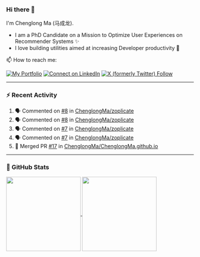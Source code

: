 ### Hi there 👋

I'm Chenglong Ma (马成龙). 

* I am a PhD Candidate on a Mission to Optimize User Experiences on Recommender Systems ✨
* I love building utilities aimed at increasing Developer productivity 💪 

📫 How to reach me:

[![My Portfolio](https://img.shields.io/badge/Visit_me_at-https://chenglongma.com-blue)](https://chenglongma.com)
[![Connect on LinkedIn](https://img.shields.io/badge/--linkedin?label=LinkedIn&logo=LinkedIn&style=social)](https://www.linkedin.com/in/machenglong/)
[![X (formerly Twitter) Follow](https://img.shields.io/twitter/follow/ChenglongM)](https://twitter.com/ChenglongM)

---

### :zap: Recent Activity

<!--START_SECTION:activity-->
1. 🗣 Commented on [#8](https://github.com/ChenglongMa/zoplicate/issues/8#issuecomment-1869020400) in [ChenglongMa/zoplicate](https://github.com/ChenglongMa/zoplicate)
2. 🗣 Commented on [#8](https://github.com/ChenglongMa/zoplicate/issues/8#issuecomment-1868721721) in [ChenglongMa/zoplicate](https://github.com/ChenglongMa/zoplicate)
3. 🗣 Commented on [#7](https://github.com/ChenglongMa/zoplicate/issues/7#issuecomment-1868510987) in [ChenglongMa/zoplicate](https://github.com/ChenglongMa/zoplicate)
4. 🗣 Commented on [#7](https://github.com/ChenglongMa/zoplicate/issues/7#issuecomment-1868498836) in [ChenglongMa/zoplicate](https://github.com/ChenglongMa/zoplicate)
5. 🎉 Merged PR [#17](https://github.com/ChenglongMa/ChenglongMa.github.io/pull/17) in [ChenglongMa/ChenglongMa.github.io](https://github.com/ChenglongMa/ChenglongMa.github.io)
<!--END_SECTION:activity-->

---

### 🌱 GitHub Stats

<a href="https://github.com/ChenglongMa#-github-stats">
  <img height=200 align="center" src="https://github-readme-stats.vercel.app/api?username=ChenglongMa" />
</a>
<a href="https://github.com/ChenglongMa#-github-stats">
  <img height=200 align="center" src="https://github-readme-stats.vercel.app/api/top-langs?username=ChenglongMa&layout=compact&langs_count=8&card_width=320" />
</a>


<!--
**ChenglongMa/ChenglongMa** is a ✨ _special_ ✨ repository because its `README.md` (this file) appears on your GitHub profile.

Here are some ideas to get you started:

- 🔭 I’m currently working on ...
- 🌱 I’m currently learning ...
- 👯 I’m looking to collaborate on ...
- 🤔 I’m looking for help with ...
- 💬 Ask me about ...
- 📫 How to reach me: ...
- 😄 Pronouns: ...
- ⚡ Fun fact: ...

![Chenglong's GitHub stats](https://github-readme-stats.vercel.app/api?username=ChenglongMa&show_icons=true&count_private=true)

---

![Top Langs](https://github-readme-stats.vercel.app/api/top-langs/?username=ChenglongMa)

---
-->
